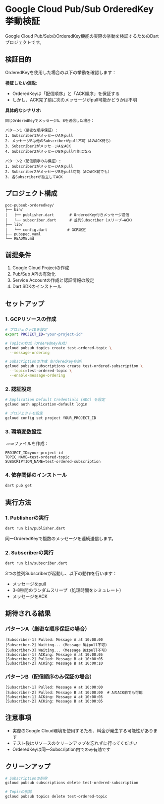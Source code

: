 # Google Cloud Pub/Sub OrderedKey 挙動検証

Google Cloud Pub/SubのOrderedKey機能の実際の挙動を検証するためのDartプロジェクトです。

## 検証目的

OrderedKeyを使用した場合の以下の挙動を確認します：

**検証したい仮説:**
- OrderedKeyは「配信順序」と「ACK順序」を保証する
- しかし、ACK完了前に次のメッセージがpull可能かどうかは不明

**具体的なシナリオ:**
```
同じOrderedKeyでメッセージA、Bを送信した場合：

パターン1（厳密な順序保証）:
1. Subscriber1がメッセージAをpull
2. メッセージBは他のSubscriberがpull不可（AのACK待ち）
3. Subscriber1がメッセージAをACK
4. Subscriber2がメッセージBをpull可能になる

パターン2（配信順序のみ保証）:
1. Subscriber1がメッセージAをpull
2. Subscriber2がメッセージBをpull可能（AのACK前でも）
3. 各Subscriberが独立してACK
```

## プロジェクト構成

```
poc-pubsub-orderedkey/
├── bin/
│   ├── publisher.dart       # OrderedKey付きメッセージ送信
│   └── subscriber.dart      # 並列Subscriber（スリープ→ACK）
├── lib/
│   └── config.dart         # GCP設定
├── pubspec.yaml
└── README.md
```

## 前提条件

1. Google Cloud Projectの作成
2. Pub/Sub APIの有効化
3. Service Accountの作成と認証情報の設定
4. Dart SDKのインストール

## セットアップ

### 1. GCPリソースの作成

```bash
# プロジェクトIDを設定
export PROJECT_ID="your-project-id"

# Topicの作成（OrderedKey有効）
gcloud pubsub topics create test-ordered-topic \
  --message-ordering

# Subscriptionの作成（OrderedKey有効）
gcloud pubsub subscriptions create test-ordered-subscription \
  --topic=test-ordered-topic \
  --enable-message-ordering
```

### 2. 認証設定

```bash
# Application Default Credentials (ADC) を設定
gcloud auth application-default login

# プロジェクトを設定
gcloud config set project YOUR_PROJECT_ID
```

### 3. 環境変数設定

`.env`ファイルを作成：

```
PROJECT_ID=your-project-id
TOPIC_NAME=test-ordered-topic
SUBSCRIPTION_NAME=test-ordered-subscription
```

### 4. 依存関係のインストール

```bash
dart pub get
```

## 実行方法

### 1. Publisherの実行

```bash
dart run bin/publisher.dart
```

同一OrderedKeyで複数のメッセージを連続送信します。

### 2. Subscriberの実行

```bash
dart run bin/subscriber.dart
```

3つの並列Subscriberが起動し、以下の動作を行います：
- メッセージをpull
- 3-8秒間のランダムスリープ（処理時間をシミュレート）
- メッセージをACK

## 期待される結果

### パターンA（厳密な順序保証の場合）
```
[Subscriber-1] Pulled: Message A at 10:00:00
[Subscriber-2] Waiting... (Message Bはpull不可)
[Subscriber-3] Waiting... (Message Bはpull不可)
[Subscriber-1] ACKing: Message A at 10:00:05
[Subscriber-2] Pulled: Message B at 10:00:05
[Subscriber-2] ACKing: Message B at 10:00:10
```

### パターンB（配信順序のみ保証の場合）
```
[Subscriber-1] Pulled: Message A at 10:00:00
[Subscriber-2] Pulled: Message B at 10:00:00  # AのACK前でも可能
[Subscriber-1] ACKing: Message A at 10:00:05
[Subscriber-2] ACKing: Message B at 10:00:05
```

## 注意事項

- 実際のGoogle Cloud環境を使用するため、料金が発生する可能性があります
- テスト後はリソースのクリーンアップを忘れずに行ってください
- OrderedKeyは同一Subscription内でのみ有効です

## クリーンアップ

```bash
# Subscriptionの削除
gcloud pubsub subscriptions delete test-ordered-subscription

# Topicの削除
gcloud pubsub topics delete test-ordered-topic
